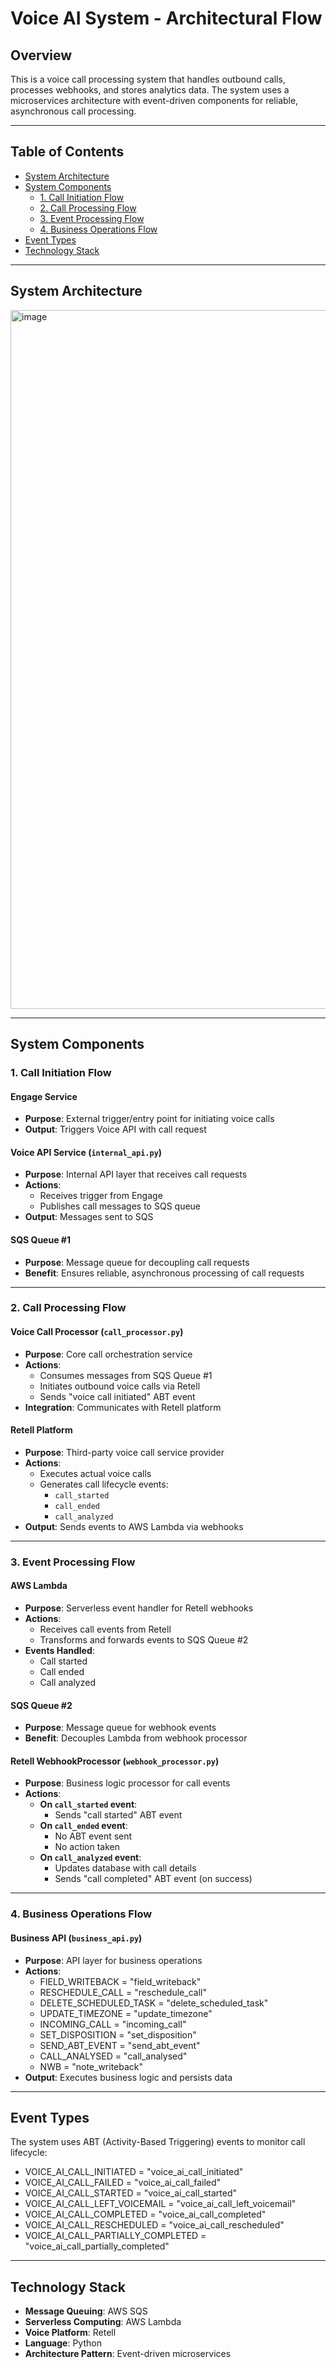 # Voice AI System - Architectural Flow

## Overview

This is a voice call processing system that handles outbound calls, processes webhooks, and stores analytics data. The system uses a microservices architecture with event-driven components for reliable, asynchronous call processing.

---

## Table of Contents

- [System Architecture](#system-architecture)
- [System Components](#system-components)
  - [1. Call Initiation Flow](#1-call-initiation-flow)
  - [2. Call Processing Flow](#2-call-processing-flow)
  - [3. Event Processing Flow](#3-event-processing-flow)
  - [4. Business Operations Flow](#4-business-operations-flow)
- [Event Types](#event-types)
- [Technology Stack](#technology-stack)

---

## System Architecture

<img width="1768" height="1118" alt="image" src="https://github.com/user-attachments/assets/4687f0fe-2c2b-465b-9a81-97cd05dbb369" />


---

## System Components

### 1. Call Initiation Flow

#### Engage Service
- **Purpose**: External trigger/entry point for initiating voice calls
- **Output**: Triggers Voice API with call request

#### Voice API Service (`internal_api.py`)
- **Purpose**: Internal API layer that receives call requests
- **Actions**:
  - Receives trigger from Engage
  - Publishes call messages to SQS queue
- **Output**: Messages sent to SQS

#### SQS Queue #1
- **Purpose**: Message queue for decoupling call requests
- **Benefit**: Ensures reliable, asynchronous processing of call requests

---

### 2. Call Processing Flow

#### Voice Call Processor (`call_processor.py`)
- **Purpose**: Core call orchestration service
- **Actions**:
  - Consumes messages from SQS Queue #1
  - Initiates outbound voice calls via Retell
  - Sends "voice call initiated" ABT event
- **Integration**: Communicates with Retell platform

#### Retell Platform
- **Purpose**: Third-party voice call service provider
- **Actions**:
  - Executes actual voice calls
  - Generates call lifecycle events:
    - `call_started`
    - `call_ended`
    - `call_analyzed`
- **Output**: Sends events to AWS Lambda via webhooks

---

### 3. Event Processing Flow

#### AWS Lambda
- **Purpose**: Serverless event handler for Retell webhooks
- **Actions**:
  - Receives call events from Retell
  - Transforms and forwards events to SQS Queue #2
- **Events Handled**:
  - Call started
  - Call ended
  - Call analyzed

#### SQS Queue #2
- **Purpose**: Message queue for webhook events
- **Benefit**: Decouples Lambda from webhook processor

#### Retell WebhookProcessor (`webhook_processor.py`)
- **Purpose**: Business logic processor for call events
- **Actions**:
  - **On `call_started` event**:
    - Sends "call started" ABT event
  - **On `call_ended` event**:
    - No ABT event sent
    - No action taken
  - **On `call_analyzed` event**:
    - Updates database with call details
    - Sends "call completed" ABT event (on success)

---

### 4. Business Operations Flow

#### Business API (`business_api.py`)
- **Purpose**: API layer for business operations
- **Actions**:
  - FIELD_WRITEBACK = "field_writeback"
  - RESCHEDULE_CALL = "reschedule_call"
  - DELETE_SCHEDULED_TASK = "delete_scheduled_task"
  - UPDATE_TIMEZONE = "update_timezone"
  - INCOMING_CALL = "incoming_call"
  - SET_DISPOSITION = "set_disposition"
  - SEND_ABT_EVENT = "send_abt_event"
  - CALL_ANALYSED = "call_analysed"
  - NWB = "note_writeback"
- **Output**: Executes business logic and persists data

---

## Event Types

The system uses ABT (Activity-Based Triggering) events to monitor call lifecycle:

- VOICE_AI_CALL_INITIATED = "voice_ai_call_initiated"
- VOICE_AI_CALL_FAILED = "voice_ai_call_failed"
- VOICE_AI_CALL_STARTED = "voice_ai_call_started"
- VOICE_AI_CALL_LEFT_VOICEMAIL = "voice_ai_call_left_voicemail"
- VOICE_AI_CALL_COMPLETED = "voice_ai_call_completed"
- VOICE_AI_CALL_RESCHEDULED = "voice_ai_call_rescheduled"
- VOICE_AI_CALL_PARTIALLY_COMPLETED = "voice_ai_call_partially_completed"

---

## Technology Stack

- **Message Queuing**: AWS SQS
- **Serverless Computing**: AWS Lambda
- **Voice Platform**: Retell
- **Language**: Python
- **Architecture Pattern**: Event-driven microservices

